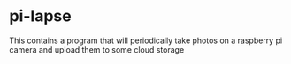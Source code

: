 # pi-lapse
This contains a program that will periodically take photos on a raspberry pi camera and upload them to some cloud storage
